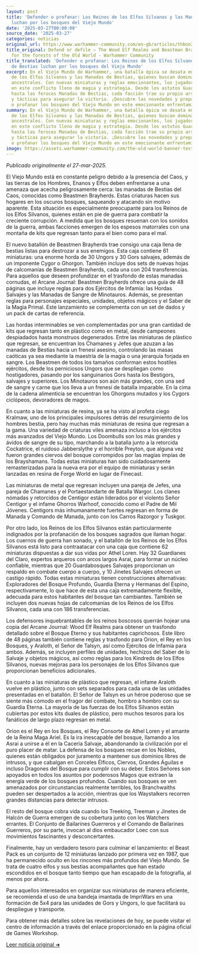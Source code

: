 ```yaml
---
layout: post
title: 'Defender o profanar: Los Reinos de los Elfos Silvanos y las Manadas de Bestias
  luchan por los bosques del Viejo Mundo'
date: '2025-03-27T00:00:00'
source_date: '2025-03-27'
categories: noticias
original_url: https://www.warhammer-community.com/en-gb/articles/thbon3tc/defend-or-defile-the-wood-elf-realms-and-beastman-brayherds-battle-for-the-forests-of-the-old-world/
title_original: Defend or defile – The Wood Elf Realms and Beastman Brayherds battle
  for the forests of the Old World - Warhammer Community
title_translated: 'Defender o profanar: Los Reinos de los Elfos Silvanos y las Manadas
  de Bestias luchan por los bosques del Viejo Mundo'
excerpt: En el Viejo Mundo de Warhammer, una batalla épica se desata entre los Reinos
  de los Elfos Silvanos y las Manadas de Bestias, quienes buscan dominar los bosques
  ancestrales. Con nuevas miniaturas y reglas emocionantes, los jugadores pueden sumergirse
  en este conflicto lleno de magia y estrategia. Desde los astutos Guardias del Claro
  hasta las feroces Manadas de Bestias, cada facción trae su propio arsenal de habilidades
  y tácticas para asegurar la victoria. ¡Descubre las novedades y prepárate para defender
  o profanar los bosques del Viejo Mundo en este emocionante enfrentamiento!
summary: En el Viejo Mundo de Warhammer, una batalla épica se desata entre los Reinos
  de los Elfos Silvanos y las Manadas de Bestias, quienes buscan dominar los bosques
  ancestrales. Con nuevas miniaturas y reglas emocionantes, los jugadores pueden sumergirse
  en este conflicto lleno de magia y estrategia. Desde los astutos Guardias del Claro
  hasta las feroces Manadas de Bestias, cada facción trae su propio arsenal de habilidades
  y tácticas para asegurar la victoria. ¡Descubre las novedades y prepárate para defender
  o profanar los bosques del Viejo Mundo en este emocionante enfrentamiento!
image: https://assets.warhammer-community.com/the-old-world-banner-test.jpg
---
```


*Publicado originalmente el 27-mar-2025.*


El Viejo Mundo está en constante peligro debido a la presencia del Caos, y las tierras de los Hombres, Enanos y Elfos deben enfrentarse a una amenaza que acecha peligrosamente cerca: las manadas de Bestias del Caos, conocidas como Beastmen Brayherds. Estas criaturas hacen sus hogares en los oscuros bosques, saqueando y atacando sin motivo aparente. Esta situación es especialmente preocupante para los Reinos de los Elfos Silvanos, quienes están en pie de guerra para combatir la creciente corrupción. A medida que los bosques resuenan con los sonidos de la guerra, ambas facciones emergen de los espesos matorrales con una montaña de kits que regresan tanto para el bien como para el mal.

El nuevo batallón de Beastmen Brayherds trae consigo una caja llena de bestias listas para destrozar a sus enemigos. Esta caja contiene 61 miniaturas: una enorme horda de 30 Ungors y 30 Gors salvajes, además de un imponente Cygor o Ghorgon. También incluye dos sets de nuevas hojas de calcomanías de Beastmen Brayherds, cada una con 204 transferencias. Para aquellos que deseen profundizar en el trasfondo de estas manadas cornudas, el Arcane Journal: Beastmen Brayherds ofrece una guía de 48 páginas que incluye reglas para dos Ejércitos de Infamia: las Hordas Salvajes y las Manadas de Sangre de Minotauros. Además, se presentan reglas para personajes especiales, unidades, objetos mágicos y el Saber de la Magia Primal. Este lanzamiento se complementa con un set de dados y un pack de cartas de referencia.

Las hordas interminables se ven complementadas por una gran cantidad de kits que regresan tanto en plástico como en metal, desde campeones despiadados hasta monstruos degenerados. Entre las miniaturas de plástico que regresan, se encuentran los Chamanes y Jefes que azuzan a las manadas de Bestias hacia un frenesí asesino, controlando las masas caóticas ya sea mediante la maestría de la magia o una jerarquía forjada en sangre. Los Beastmen de todos los tamaños conforman estos hostiles ejércitos, desde los perniciosos Ungors que se despliegan como hostigadores, pasando por los sanguinarios Gors hasta los Bestigors, salvajes y superiores. Los Minotauros son aún más grandes, con una sed de sangre y carne que los lleva a un frenesí de batalla imparable. En la cima de la cadena alimenticia se encuentran los Ghorgons mutados y los Cygors ciclópeos, devoradores de magos.

En cuanto a las miniaturas de resina, ya se ha visto al profeta ciego Kralmaw, uno de los principales impulsores detrás del resurgimiento de los hombres bestia, pero hay muchas más miniaturas de resina que regresan a la gama. Una variedad de criaturas viles amenaza incluso a los ejércitos más avanzados del Viejo Mundo. Los Doombulls son los más grandes y ávidos de sangre de su tipo, marchando a la batalla junto a la retorcida Cockatrice, el ruidoso Jabberslythe y el horrible Preyton, que alguna vez fueron grandes ciervos del bosque corrompidos por las magias impías de los Brayshamans. Todas estas miniaturas han sido cuidadosamente remasterizadas para la nueva era por el equipo de miniaturas y serán lanzadas en resina de Forge World en lugar de Finecast.

Las miniaturas de metal que regresan incluyen una pareja de Jefes, una pareja de Chamanes y el Portaestandarte de Batalla Wargor. Los clanes nómadas y retorcidos de Centigor están liderados por el violento Señor Centigor y el infame Ghorros Warhoof, conocido como el Padre de Mil Jóvenes. Centigors más inhumanamente fuertes regresan en forma de Manada y Comando de Manada, junto con los Carros Razorgor y Tuskgor.

Por otro lado, los Reinos de los Elfos Silvanos están particularmente indignados por la profanación de los bosques sagrados que llaman hogar. Los cuernos de guerra han sonado, y el batallón de los Reinos de los Elfos Silvanos está listo para contraatacar con una caja que contiene 62 miniaturas dispuestas a dar sus vidas por Athel Loren. Hay 32 Guardianes del Claro, expertos arqueros con arcos largos Asrai, para formar un núcleo confiable, mientras que 20 Guardabosques Salvajes proporcionan un respaldo en combate cuerpo a cuerpo, y 10 Jinetes Salvajes ofrecen un castigo rápido. Todas estas miniaturas tienen construcciones alternativas: Exploradores del Bosque Profundo, Guardia Eterna y Hermanas del Espino, respectivamente, lo que hace de esta una caja extremadamente flexible, adecuada para estos habitantes del bosque tan cambiantes. También se incluyen dos nuevas hojas de calcomanías de los Reinos de los Elfos Silvanos, cada una con 186 transferencias.

Los defensores inquebrantables de los reinos boscosos querrán hojear una copia del Arcane Journal: Wood Elf Realms para obtener un trasfondo detallado sobre el Bosque Eterno y sus habitantes caprichosos. Este libro de 48 páginas también contiene reglas y trasfondo para Orion, el Rey en los Bosques, y Araloth, el Señor de Talsyn, así como Ejércitos de Infamia para ambos. Además, se incluyen perfiles de unidades, hechizos del Saber de lo Salvaje y objetos mágicos, así como reglas para los Kindreds de los Elfos Silvanos, nuevas mejoras para los personajes de los Elfos Silvanos que proporcionan beneficios adicionales.

En cuanto a las miniaturas de plástico que regresan, el infame Araloth vuelve en plástico, junto con sets separados para cada una de las unidades presentadas en el batallón. El Señor de Talsyn es un héroe poderoso que se siente más cómodo en el fragor del combate, hombro a hombro con su Guardia Eterna. La mayoría de las fuerzas de los Elfos Silvanos están cubiertas por estos kits duales de plástico, pero muchos tesoros para los fanáticos de largo plazo regresan en metal.

Orion es el Rey en los Bosques, el Rey Consorte de Athel Loren y el amante de la Reina Maga Ariel. Es la ira inescapable del bosque, llamando a los Asrai a unirse a él en la Cacería Salvaje, abandonando la civilización por el puro placer de matar. La defensa de los bosques recae en los Nobles, quienes están obligados por juramento a mantener sus dominios libres de intrusos, y que cabalgan en Corceles Élficos, Ciervos, Grandes Águilas e incluso Dragones del Bosque para cumplir con su deber. Estos Señores son apoyados en todos los asuntos por poderosos Magos que extraen la energía verde de los bosques profundos. Cuando sus bosques se ven amenazados por circunstancias realmente terribles, los Branchwaiths pueden ser despertados a la acción, mientras que los Waystalkers recorren grandes distancias para detectar intrusos.

El resto del bosque cobra vida cuando los Treeking, Treeman y Jinetes de Halcón de Guerra emergen de su cobertura junto con los Watchers errantes. El Conjunto de Bailarines Guerreros y el Comando de Bailarines Guerreros, por su parte, invocan al dios embaucador Loec con sus movimientos fascinantes y desconcertantes.

Finalmente, hay un verdadero tesoro para culminar el lanzamiento: el Beast Pack es un conjunto de 12 miniaturas lanzado por primera vez en 1987, que ha permanecido oculto en los rincones más profundos del Viejo Mundo. Se trata de cuatro elfos y sus bestias acompañantes que han estado escondidos en el bosque tanto tiempo que han escapado de la fotografía, al menos por ahora.

Para aquellos interesados en organizar sus miniaturas de manera eficiente, se recomienda el uso de una bandeja imantada de ImpriWars en una formación de 5x4 para las unidades de Gors y Ungors, lo que facilitará su despliegue y transporte.

Para obtener más detalles sobre las revelaciones de hoy, se puede visitar el centro de información a través del enlace proporcionado en la página oficial de Games Workshop.


[Leer noticia original ➜](https://www.warhammer-community.com/en-gb/articles/thbon3tc/defend-or-defile-the-wood-elf-realms-and-beastman-brayherds-battle-for-the-forests-of-the-old-world/)